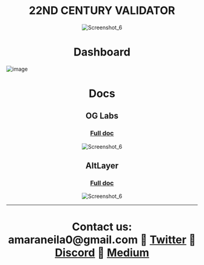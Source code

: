 <h1 align="center">22ND CENTURY VALIDATOR</h1>

<p align="center">
  <img src="https://github.com/user-attachments/assets/2c21550f-4c51-427c-9cb4-a85560a541be" alt="Screenshot_6">
</p>

<h1 align="center">Dashboard</h1>

![image](https://github.com/user-attachments/assets/9e41165f-8430-40fa-a2a6-3028bc4df165)

<h1 align="center">Docs</h1>

<h2 align="center">OG Labs</h2>

<div align="center">
<h3>
  <a href="https://medium.com/@22ndcentury/setting-up-a-node-for-the-0g-project-b716d8a2b59b">Full doc</a>
</h3>
</div>

<p align="center">
  <img src="https://github.com/user-attachments/assets/76a72c02-6305-424e-befd-66e344c0eac4" alt="Screenshot_6">
</p>

<h2 align="center">AltLayer</h2>

<div align="center">
<h3>
  <a href="https://medium.com/@22ndcentury/setting-up-a-node-for-the-altlayer-4af6e9334f36">Full doc</a>
</h3>
</div>

<p align="center">
  <img src="https://github.com/user-attachments/assets/650bd546-f8b0-447b-96ff-ad256499b05b" alt="Screenshot_6">
</p>

---

<div align="center">
<h1>
  Contact us: amaraneila0@gmail.com 🚀 <a href="https://x.com/22nd_validator">Twitter</a> 🚀 <a href="https://discord.com/users/938709672288997396">Discord</a> 🚀 <a href="https://medium.com/@22ndcentury">Medium</a>
</h1>
</div>
